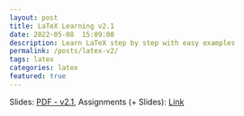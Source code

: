 ```yaml
---
layout: post
title: LaTeX Learning v2.1
date: 2022-05-08  15:09:00
description: Learn LaTeX step by step with easy examples
permalink: /posts/latex-v2/
tags: latex
categories: latex
featured: true
---
```

Slides: 
[PDF - v2.1](https://github.com/soroushomidvar/latex-learning-public/blob/master/main.pdf),
Assignments (+ Slides):
[Link](https://github.com/soroushomidvar/latex-learning-public)




